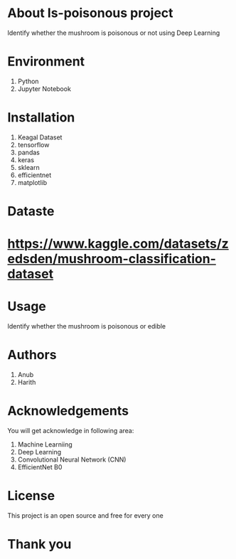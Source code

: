 # About Is-poisonous project
Identify whether the mushroom is poisonous or not using Deep Learning

# Environment
1. Python
2. Jupyter Notebook

# Installation
1. Keagal Dataset
2. tensorflow
3. pandas
4. keras
5. sklearn
6. efficientnet
7. matplotlib

# Dataste 
# https://www.kaggle.com/datasets/zedsden/mushroom-classification-dataset


# Usage
Identify whether the mushroom is poisonous or edible

# Authors
1. Anub 
2. Harith 

# Acknowledgements
You will get acknowledge in following area:
1. Machine Learniing
2. Deep Learning
3. Convolutional Neural Network (CNN)
4. EfficientNet B0

# License
This project is an open source and free for every one

# Thank you




